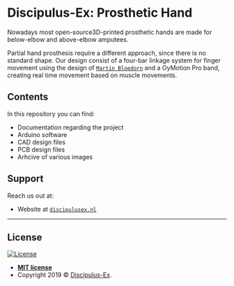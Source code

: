 # Discipulus-Ex: Prosthetic Hand

Nowadays most open-source3D-printed prosthetic hands are made for below-elbow and above-elbow amputees.

Partial hand prosthesis require a different approach, since there is no standard shape.
Our design consist of a four-bar linkage system for finger movement using the design of <a href="https://github.com/MartinBloedorn/biohand" target="_blank">`Martin Bloedorn`</a> and a OyMotion Pro band, creating real time movement based on muscle movements.

## Contents

In this repository you can find:
* Documentation regarding the project
* Arduino software
* CAD design files
* PCB design files
* Arhcive of various images

## Support
Reach us out at:

- Website at <a href="https://discipulusex.nl/" target="_blank">`discipulusex.nl`</a>

---

## License
[![License](http://img.shields.io/:license-mit-blue.svg?style=flat-square)](http://badges.mit-license.org)

- **[MIT license](http://opensource.org/licenses/mit-license.php)**
- Copyright 2019 © <a href="https://discipulusex.nl/" target="_blank">Discipulus-Ex</a>.
